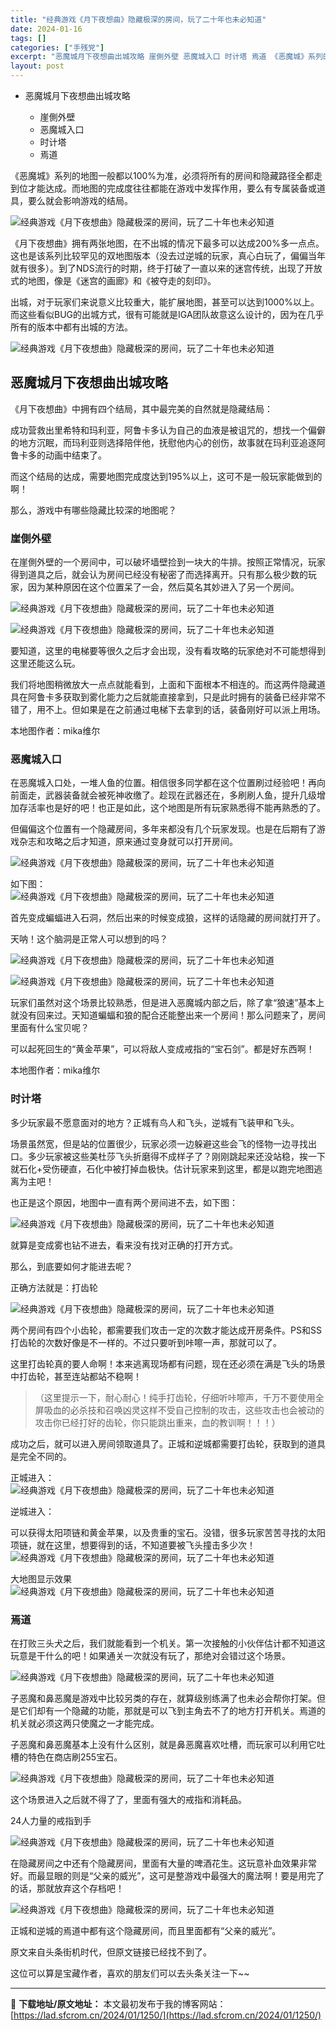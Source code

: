 ```yaml
---
title: "经典游戏《月下夜想曲》隐藏极深的房间，玩了二十年也未必知道"
date: 2024-01-16
tags: []
categories: ["手残党"]
excerpt: "恶魔城月下夜想曲出城攻略 崖側外壁 恶魔城入口 时计塔 焉道 《恶魔城》系列的地图一般都以100%为准，必须将所有的房间和隐藏路径全都走到位才能达成。而地图的完成度往往都能在游戏中发挥作用，要么有专属装备或道具，要么就会影响游戏的结局。《月下夜想曲》拥有两张地图，在不出城的情况下最多可以达成200%&hellip;"
layout: post
---
```


 <div><ul> <li>恶魔城月下夜想曲出城攻略</li> <ul> <li>崖側外壁</li> <li>恶魔城入口</li> <li>时计塔</li> <li>焉道</li> </ul> </ul> </div><p>《恶魔城》系列的地图一般都以100%为准，必须将所有的房间和隐藏路径全都走到位才能达成。而地图的完成度往往都能在游戏中发挥作用，要么有专属装备或道具，要么就会影响游戏的结局。</p><p><img src="https://lad.sfcrom.cn/wp-content/uploads/2024/01/20240115_65a4cae74fe23.webp" title="月下夜想曲" alt="经典游戏《月下夜想曲》隐藏极深的房间，玩了二十年也未必知道"></p><p>《月下夜想曲》拥有两张地图，在不出城的情况下最多可以达成200%多一点点。这也是该系列比较罕见的双地图版本（没去过逆城的玩家，真心白玩了，偏偏当年就有很多）。到了NDS流行的时期，终于打破了一直以来的迷宫传统，出现了开放式的地图，像是《迷宫的画廊》和《被夺走的刻印》。</p><p>出城，对于玩家们来说意义比较重大，能扩展地图，甚至可以达到1000%以上。而这些看似BUG的出城方式，很有可能就是IGA团队故意这么设计的，因为在几乎所有的版本中都有出城的方法。</p><p><img src="https://lad.sfcrom.cn/wp-content/uploads/2024/01/20240115_65a4cae7885dc.jpg" title="“小姨子”玛利亚" alt="经典游戏《月下夜想曲》隐藏极深的房间，玩了二十年也未必知道"></p><a name="ci_title0" ></a><h2>恶魔城月下夜想曲出城攻略</h2><p>《月下夜想曲》中拥有四个结局，其中最完美的自然就是隐藏结局：</p><p>成功营救出里希特和玛利亚，阿鲁卡多认为自己的血液是被诅咒的，想找一个偏僻的地方沉眠，而玛利亚则选择陪伴他，抚慰他内心的创伤，故事就在玛利亚追逐阿鲁卡多的动画中结束了。</p><p>而这个结局的达成，需要地图完成度达到195%以上，这可不是一般玩家能做到的啊！</p><p>那么，游戏中有哪些隐藏比较深的地图呢？</p><a name="ci_title1" ></a><h3>崖側外壁</h3><p>在崖側外壁的一个房间中，可以破坏墙壁捡到一块大的牛排。按照正常情况，玩家得到道具之后，就会认为房间已经没有秘密了而选择离开。只有那么极少数的玩家，因为某种原因在这个位置呆了一会，然后莫名其妙进入了另一个房间。</p><p><img src="https://lad.sfcrom.cn/wp-content/uploads/2024/01/20240115_65a4caeb0e1fa.gif" title="崖側外壁" alt="经典游戏《月下夜想曲》隐藏极深的房间，玩了二十年也未必知道"></p><p><img src="https://lad.sfcrom.cn/wp-content/uploads/2024/01/20240115_65a4caed87b87.png" title="崖側外壁" alt="经典游戏《月下夜想曲》隐藏极深的房间，玩了二十年也未必知道"></p><p>要知道，这里的电梯要等很久之后才会出现，没有看攻略的玩家绝对不可能想得到这里还能这么玩。</p><p>我们将地图稍微放大一点点就能看到，上面和下面根本不相连的。而这两件隐藏道具在阿鲁卡多获取到雾化能力之后就能直接拿到，只是此时拥有的装备已经非常不错了，用不上。但如果是在之前通过电梯下去拿到的话，装备刚好可以派上用场。</p><p>本地图作者：mika维尔</p><a name="ci_title2" ></a><h3>恶魔城入口</h3><p>在恶魔城入口处，一堆人鱼的位置。相信很多同学都在这个位置刷过经验吧！再向前面走，武器装备就会被死神收缴了。趁现在武器还在，多刷刷人鱼，提升几级增加存活率也是好的吧！也正是如此，这个地图是所有玩家熟悉得不能再熟悉的了。</p><p>但偏偏这个位置有一个隐藏房间，多年来都没有几个玩家发现。也是在后期有了游戏杂志和攻略之后才知道，原来通过变身就可以打开房间。</p><p><img src="https://lad.sfcrom.cn/wp-content/uploads/2024/01/20240115_65a4caef526e3.png" title="恶魔城入口" alt="经典游戏《月下夜想曲》隐藏极深的房间，玩了二十年也未必知道"></p><p>如下图：<br><img src="https://lad.sfcrom.cn/wp-content/uploads/2024/01/20240115_65a4caf35c9b8.gif" title="恶魔城入口" alt="经典游戏《月下夜想曲》隐藏极深的房间，玩了二十年也未必知道"></p><p>首先变成蝙蝠进入石洞，然后出来的时候变成狼，这样的话隐藏的房间就打开了。</p><p>天呐！这个脑洞是正常人可以想到的吗？</p><p><img src="https://lad.sfcrom.cn/wp-content/uploads/2024/01/20240115_65a4caf551664.png" title="恶魔城入口" alt="经典游戏《月下夜想曲》隐藏极深的房间，玩了二十年也未必知道"></p><p><img src="https://lad.sfcrom.cn/wp-content/uploads/2024/01/20240115_65a4caf8c0513.png" title="恶魔城入口" alt="经典游戏《月下夜想曲》隐藏极深的房间，玩了二十年也未必知道"></p><p>玩家们虽然对这个场景比较熟悉，但是进入恶魔城内部之后，除了拿“狼速”基本上就没有回来过。天知道蝙蝠和狼的配合还能整出来一个房间！那么问题来了，房间里面有什么宝贝呢？</p><p>可以起死回生的“黄金苹果”，可以将敌人变成戒指的“宝石剑”。都是好东西啊！</p><p>本地图作者：mika维尔</p><a name="ci_title3" ></a><h3>时计塔</h3><p>多少玩家最不愿意面对的地方？正城有鸟人和飞头，逆城有飞装甲和飞头。</p><p>场景虽然宽，但是站的位置很少，玩家必须一边躲避这些会飞的怪物一边寻找出口。多少玩家被这些美杜莎飞头折磨得不成样子了？刚刚跳起来还没站稳，挨一下就石化+受伤硬直，石化中被打掉血极快。估计玩家来到这里，都是以跑完地图逃离为主吧！</p><p>也正是这个原因，地图中一直有两个房间进不去，如下图：</p><p><img src="https://lad.sfcrom.cn/wp-content/uploads/2024/01/20240115_65a4cafb50fb2.gif" title="时计塔" alt="经典游戏《月下夜想曲》隐藏极深的房间，玩了二十年也未必知道"></p><p>就算是变成雾也钻不进去，看来没有找对正确的打开方式。</p><p>那么，到底要如何才能进去呢？</p><p>正确方法就是：打齿轮</p><p><img src="https://lad.sfcrom.cn/wp-content/uploads/2024/01/20240115_65a4cafe1f4eb.gif" title="时计塔" alt="经典游戏《月下夜想曲》隐藏极深的房间，玩了二十年也未必知道"></p><p>两个房间有四个小齿轮，都需要我们攻击一定的次数才能达成开房条件。PS和SS打齿轮的次数好像是不一样的。不过只要听到咔嚓一声，那就可以了。</p><p>这里打齿轮真的要人命啊！本来逃离现场都有问题，现在还必须在满是飞头的场景中打齿轮，甚至连站都站不稳啊！</p><blockquote>（这里提示一下，耐心耐心！纯手打齿轮，仔细听咔嚓声，千万不要使用全屏吸血的必杀技和召唤凶灵这样不受自己控制的攻击，这些攻击也会被动的攻击你已经打好的齿轮，你只能跳出重来，血的教训啊！！！）</blockquote><p>成功之后，就可以进入房间领取道具了。正城和逆城都需要打齿轮，获取到的道具是完全不同的。</p><p>正城进入：<br><img src="https://lad.sfcrom.cn/wp-content/uploads/2024/01/20240115_65a4cb004301e.gif" title="时计塔" alt="经典游戏《月下夜想曲》隐藏极深的房间，玩了二十年也未必知道"></p><p>逆城进入：</p><p>可以获得太阳项链和黄金苹果，以及贵重的宝石。没错，很多玩家苦苦寻找的太阳项链，就在这里，想要得到的话，不知道要被飞头撞击多少次！<br><img src="https://lad.sfcrom.cn/wp-content/uploads/2024/01/20240115_65a4cb01f13dd.png" title="可以获得太阳项链和黄金苹果" alt="经典游戏《月下夜想曲》隐藏极深的房间，玩了二十年也未必知道"></p><p>大地图显示效果<br><img src="https://lad.sfcrom.cn/wp-content/uploads/2024/01/20240115_65a4cb0466d15.png" title="可以获得太阳项链和黄金苹果 地图" alt="经典游戏《月下夜想曲》隐藏极深的房间，玩了二十年也未必知道"></p><a name="ci_title4" ></a><h3>焉道</h3><p>在打败三头犬之后，我们就能看到一个机关。第一次接触的小伙伴估计都不知道这玩意是干什么的吧！如果通关一次就没有玩了，那绝对会错过这个场景。</p><p><img src="https://lad.sfcrom.cn/wp-content/uploads/2024/01/20240115_65a4cb05ee8ac.png" title="焉道" alt="经典游戏《月下夜想曲》隐藏极深的房间，玩了二十年也未必知道"></p><p>子恶魔和鼻恶魔是游戏中比较另类的存在，就算级别练满了也未必会帮你打架。但是它们却有一个隐藏的功能，那就是可以飞到主角去不了的地方打开机关。焉道的机关就必须这两只使魔之一才能完成。</p><p>子恶魔和鼻恶魔基本上没有什么区别，就是鼻恶魔喜欢吐槽，而玩家可以利用它吐槽的特色在商店刷255宝石。</p><p><img src="https://lad.sfcrom.cn/wp-content/uploads/2024/01/20240115_65a4cb0745c37.gif" title="焉道" alt="经典游戏《月下夜想曲》隐藏极深的房间，玩了二十年也未必知道"></p><p>这个场景进入之后就不得了了，里面有强大的戒指和消耗品。</p><p>24人力量的戒指到手</p><p><img src="https://lad.sfcrom.cn/wp-content/uploads/2024/01/20240115_65a4cb08e49f2.png" title="24人力量的戒指" alt="经典游戏《月下夜想曲》隐藏极深的房间，玩了二十年也未必知道"></p><p>在隐藏房间之中还有个隐藏房间，里面有大量的啤酒花生。这玩意补血效果非常好。而最显眼的则是“父亲的威光”，这可是整游戏中最强大的魔法啊！要是用完了的话，那就放弃这个存档吧！</p><p><img src="https://lad.sfcrom.cn/wp-content/uploads/2024/01/20240115_65a4cb0b5acb5.png" title="父亲的威光" alt="经典游戏《月下夜想曲》隐藏极深的房间，玩了二十年也未必知道"></p><p>正城和逆城的焉道中都有这个隐藏房间，而且里面都有“父亲的威光”。</p><p>原文来自头条街机时代，但原文链接已经找不到了。</p><p>这位可以算是宝藏作者，喜欢的朋友们可以去头条关注一下~~</p> </div> 

---
📖 **下载地址/原文地址：** 本文最初发布于我的博客网站：[https://lad.sfcrom.cn/2024/01/1250/](https://lad.sfcrom.cn/2024/01/1250/)
